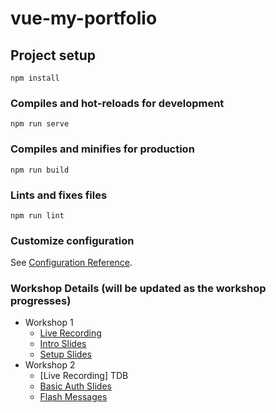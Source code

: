 # vue-my-portfolio

## Project setup
```
npm install
```

### Compiles and hot-reloads for development
```
npm run serve
```

### Compiles and minifies for production
```
npm run build
```

### Lints and fixes files
```
npm run lint
```

### Customize configuration
See [Configuration Reference](https://cli.vuejs.org/config/).

### Workshop Details (will be updated as the workshop progresses)
- Workshop 1
    - [Live Recording](https://youtu.be/lZzvAbarA8M)
    - [Intro Slides](https://docs.google.com/presentation/d/1bF9LJUmR6VP4X-UDFIWkfkZ6GjhaZJaQ6HqgWDwg3N0/view)
    - [Setup Slides](https://docs.google.com/presentation/d/1PHRjiz_X4RRinOGd0kfRQexEeUFZsXIGAsqMm159GzI/view)
- Workshop 2
    - [Live Recording] TDB
    - [Basic Auth Slides](https://docs.google.com/presentation/d/1-DdaPmKIuORsOvXrc87ixBvRm80i7VgOQvf969dD_9A/view)
    - [Flash Messages](https://docs.google.com/presentation/d/1Z27V1ymipT2D636se2cXsKVhlKDzMpgRAXscXi_-vEc/edit#slide=id.p)